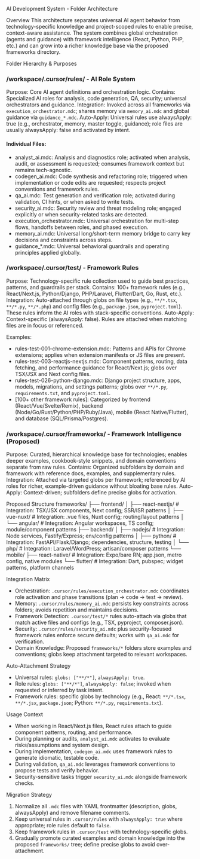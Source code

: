 AI Development System - Folder Architecture

Overview
This architecture separates universal AI agent behavior from technology-specific knowledge and project-scoped rules to enable precise, context-aware assistance. The system combines global orchestration (agents and guidance) with framework intelligence (React, Python, PHP, etc.) and can grow into a richer knowledge base via the proposed frameworks directory.

Folder Hierarchy & Purposes
### /workspace/.cursor/rules/ - AI Role System
Purpose: Core AI agent definitions and orchestration logic.
Contains: Specialized AI roles for analysis, code generation, QA, security; universal orchestrators and guidance.
Integration: Invoked across all frameworks via `execution_orchestrator.mdc`; shares memory via `memory_ai.mdc` and global guidance via `guidance_*.mdc`.
Auto-Apply: Universal rules use alwaysApply: true (e.g., orchestrator, memory, master toggle, guidance); role files are usually alwaysApply: false and activated by intent.

#### Individual Files:
- analyst_ai.mdc: Analysis and diagnostics role; activated when analysis, audit, or assessment is requested; consumes framework context but remains tech-agnostic.
- codegen_ai.mdc: Code synthesis and refactoring role; triggered when implementation or code edits are requested; respects project conventions and framework rules.
- qa_ai.mdc: Test generation and verification role; activated during validation, CI hints, or when asked to write tests.
- security_ai.mdc: Security review and threat modeling role; engaged explicitly or when security-related tasks are detected.
- execution_orchestrator.mdc: Universal orchestration for multi-step flows, handoffs between roles, and phased execution.
- memory_ai.mdc: Universal long/short-term memory bridge to carry key decisions and constraints across steps.
- guidance_*.mdc: Universal behavioral guardrails and operating principles applied globally.

### /workspace/.cursor/test/ - Framework Rules
Purpose: Technology-specific rule collection used to guide best practices, patterns, and guardrails per stack.
Contains: 100+ framework rules (e.g., React/Next.js, Python/Django, PHP/Laravel, Flutter/Dart, Go, Rust, etc.).
Integration: Auto-attached through globs on file types (e.g., `**/*.tsx`, `**/*.py`, `**/*.php`) and config files (e.g., `package.json`, `pyproject.toml`). These rules inform the AI roles with stack-specific conventions.
Auto-Apply: Context-specific (alwaysApply: false). Rules are attached when matching files are in focus or referenced.

Examples:
- rules-test-001-chrome-extension.mdc: Patterns and APIs for Chrome extensions; applies when extension manifests or JS files are present.
- rules-test-003-reactjs-nextjs.mdc: Component patterns, routing, data fetching, and performance guidance for React/Next.js; globs over TSX/JSX and Next config files.
- rules-test-026-python-django.mdc: Django project structure, apps, models, migrations, and settings patterns; globs over `**/*.py`, `requirements.txt`, and `pyproject.toml`.
- [100+ other framework rules]: Categorized by frontend (React/Vue/Svelte/Remix), backend (Node/Go/Rust/Python/PHP/Ruby/Java), mobile (React Native/Flutter), and database (SQL/Prisma/Postgres).

### /workspace/.cursor/frameworks/ - Framework Intelligence (Proposed)
Purpose: Curated, hierarchical knowledge base for technologies; enables deeper examples, cookbook-style snippets, and domain conventions separate from raw rules.
Contains: Organized subfolders by domain and framework with reference docs, examples, and supplementary rules.
Integration: Attached via targeted globs per framework; referenced by AI roles for richer, example-driven guidance without bloating base rules.
Auto-Apply: Context-driven; subfolders define precise globs for activation.

Proposed Structure
frameworks/
├── frontend/
│  ├── react-nextjs/        # Integration: TSX/JSX components, Next config; SSR/ISR patterns
│  ├── vue-nuxt/            # Integration: .vue files, Nuxt config; routing/layout patterns
│  └── angular/             # Integration: Angular workspaces, TS config; module/component patterns
├── backend/
│  ├── nodejs/              # Integration: Node services, Fastify/Express; env/config patterns
│  ├── python/              # Integration: FastAPI/Flask/Django; dependencies, structure, testing
│  └── php/                 # Integration: Laravel/WordPress; artisan/composer patterns
└── mobile/
   ├── react-native/        # Integration: Expo/bare RN; app.json, metro config, native modules
   └── flutter/             # Integration: Dart, pubspec; widget patterns, platform channels

Integration Matrix
- Orchestration: `.cursor/rules/execution_orchestrator.mdc` coordinates role activation and phase transitions (plan → code → test → review).
- Memory: `.cursor/rules/memory_ai.mdc` persists key constraints across folders; avoids repetition and maintains decisions.
- Framework Detection: `.cursor/test/*` rules auto-attach via globs that match active files and configs (e.g., TSX, pyproject, composer.json).
- Security: `.cursor/rules/security_ai.mdc` plus security-focused framework rules enforce secure defaults; works with `qa_ai.mdc` for verification.
- Domain Knowledge: Proposed `frameworks/*` folders store examples and conventions; globs keep attachment targeted to relevant workspaces.

Auto-Attachment Strategy
- Universal rules: `globs: ["**/*"]`, `alwaysApply: true`.
- Role rules: `globs: ["**/*"]`, `alwaysApply: false`; invoked when requested or inferred by task intent.
- Framework rules: specific globs by technology (e.g., React: `**/*.tsx`, `**/*.jsx`, `package.json`; Python: `**/*.py`, `requirements.txt`).

Usage Context
- When working in React/Next.js files, React rules attach to guide component patterns, routing, and performance.
- During planning or audits, `analyst_ai.mdc` activates to evaluate risks/assumptions and system design.
- During implementation, `codegen_ai.mdc` uses framework rules to generate idiomatic, testable code.
- During validation, `qa_ai.mdc` leverages framework conventions to propose tests and verify behavior.
- Security-sensitive tasks trigger `security_ai.mdc` alongside framework checks.

Migration Strategy
1) Normalize all `.mdc` files with YAML frontmatter (description, globs, alwaysApply) and remove filename comments.
2) Keep universal rules in `.cursor/rules` with `alwaysApply: true` where appropriate; role rules default to `false`.
3) Keep framework rules in `.cursor/test` with technology-specific globs.
4) Gradually promote curated examples and domain knowledge into the proposed `frameworks/` tree; define precise globs to avoid over-attachment.

